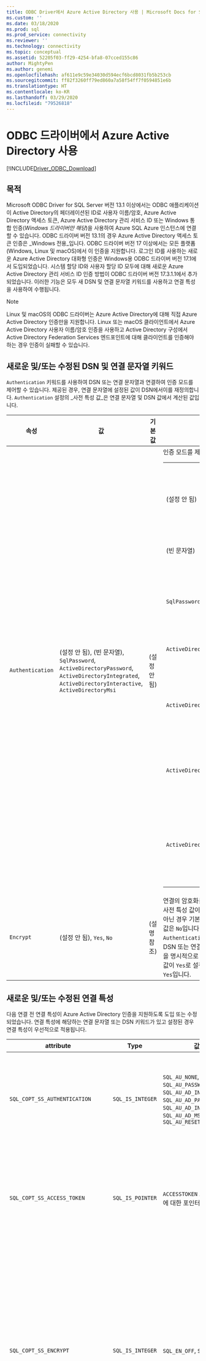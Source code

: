 ```yaml
---
title: ODBC Driver에서 Azure Active Directory 사용 | Microsoft Docs for SQL Server
ms.custom: ''
ms.date: 03/18/2020
ms.prod: sql
ms.prod_service: connectivity
ms.reviewer: ''
ms.technology: connectivity
ms.topic: conceptual
ms.assetid: 52205f03-ff29-4254-bfa8-07cced155c86
author: MightyPen
ms.author: genemi
ms.openlocfilehash: af611e9c59e34030d594ecf6bcd8031fb5b253cb
ms.sourcegitcommit: ff82f3260ff79ed860a7a58f54ff7f0594851e6b
ms.translationtype: HT
ms.contentlocale: ko-KR
ms.lasthandoff: 03/29/2020
ms.locfileid: "79526818"
---
```

# <a name="using-azure-active-directory-with-the-odbc-driver"></a>ODBC 드라이버에서 Azure Active Directory 사용
[!INCLUDE[Driver_ODBC_Download](../../includes/driver_odbc_download.md)]

## <a name="purpose"></a>목적

Microsoft ODBC Driver for SQL Server 버전 13.1 이상에서는 ODBC 애플리케이션이 Active Directory의 페더레이션된 ID로 사용자 이름/암호, Azure Active Directory 액세스 토큰, Azure Active Directory 관리 서비스 ID 또는 Windows 통합 인증(_Windows 드라이버만 해당_)을 사용하여 Azure SQL Azure 인스턴스에 연결할 수 있습니다. ODBC 드라이버 버전 13.1의 경우 Azure Active Directory 액세스 토큰 인증은 _Windows 전용_입니다. ODBC 드라이버 버전 17 이상에서는 모든 플랫폼(Windows, Linux 및 macOS)에서 이 인증을 지원합니다. 로그인 ID를 사용하는 새로운 Azure Active Directory 대화형 인증은 Windows용 ODBC 드라이버 버전 17.1에서 도입되었습니다. 시스템 할당 ID와 사용자 할당 ID 모두에 대해 새로운 Azure Active Directory 관리 서비스 ID 인증 방법이 ODBC 드라이버 버전 17.3.1.1에서 추가되었습니다. 이러한 기능은 모두 새 DSN 및 연결 문자열 키워드를 사용하고 연결 특성을 사용하여 수행됩니다.

> [!NOTE]
> Linux 및 macOS의 ODBC 드라이버는 Azure Active Directory에 대해 직접 Azure Active Directory 인증만을 지원합니다. Linux 또는 macOS 클라이언트에서 Azure Active Directory 사용자 이름/암호 인증을 사용하고 Active Directory 구성에서 Active Directory Federation Services 엔드포인트에 대해 클라이언트를 인증해야 하는 경우 인증이 실패할 수 있습니다.

## <a name="new-andor-modified-dsn-and-connection-string-keywords"></a>새로운 및/또는 수정된 DSN 및 연결 문자열 키워드

`Authentication` 키워드를 사용하여 DSN 또는 연결 문자열과 연결하여 인증 모드를 제어할 수 있습니다. 제공된 경우, 연결 문자열에 설정된 값이 DSN에서이를 재정의합니다. `Authentication` 설정의 _사전 특성 값_은 연결 문자열 및 DSN 값에서 계산된 값입니다.

|속성|값|기본값|Description|
|-|-|-|-|
|`Authentication`|(설정 안 됨), (빈 문자열), `SqlPassword`, `ActiveDirectoryPassword`, `ActiveDirectoryIntegrated`, `ActiveDirectoryInteractive`, `ActiveDirectoryMsi` |(설정 안 됨)|인증 모드를 제어합니다.<table><tr><th>값<th>Description<tr><td>(설정 안 됨)<td>다른 키워드에 의해 결정되는 인증 모드입니다(기존 레거시 연결 옵션).<tr><td>(빈 문자열)<td>(연결 문자열만 해당) DSN에 설정된 `Authentication` 값을 재정의하고 설정 해제합니다.<tr><td>`SqlPassword`<td>사용자 이름 및 암호를 사용하여 SQL Server 인스턴스에 직접 인증합니다.<tr><td>`ActiveDirectoryPassword`<td>Azure Active Directory ID로 사용자 이름 및 암호를 사용하여 인증합니다.<tr><td>`ActiveDirectoryIntegrated`<td>_Windows 드라이버만 해당_. 통합 인증을 사용하여 Azure Active Directory ID로 인증합니다.<tr><td>`ActiveDirectoryInteractive`<td>_Windows 드라이버만 해당_. 대화형 인증을 사용하여 Azure Active Directory ID로 인증합니다.<tr><td>`ActiveDirectoryMsi`<td>관리 서비스 ID 인증을 사용하여 Azure Active Directory ID로 인증합니다. 사용자 할당 ID의 경우 UID를 사용자 ID의 개체 ID로 설정합니다.</table>|
|`Encrypt`|(설정 안 됨), `Yes`, `No`|(설명 참조)|연결의 암호화를 제어합니다. `Authentication` 설정의 사전 특성 값이 DSN 또는 연결 문자열에서 _none_이 아닌 경우 기본값은 `Yes`입니다. 그렇지 않은 경우 기본값은 `No`입니다. 특성 `SQL_COPT_SS_AUTHENTICATION` `Authentication`의 사전 특성 값을 재정의하는 경우 DSN 또는 연결 문자열 또는 연결 특성에서 암호화 값을 명시적으로 설정합니다. DSN 또는 연결 문자열에서 값이 `Yes`로 설정된 경우에는 사전 특성 값의 암호화가 `Yes`입니다.|

## <a name="new-andor-modified-connection-attributes"></a>새로운 및/또는 수정된 연결 특성

다음 연결 전 연결 특성이 Azure Active Directory 인증을 지원하도록 도입 또는 수정되었습니다. 연결 특성에 해당하는 연결 문자열 또는 DSN 키워드가 있고 설정된 경우 연결 특성이 우선적으로 적용됩니다.

|attribute|Type|값|기본값|Description|
|-|-|-|-|-|
|`SQL_COPT_SS_AUTHENTICATION`|`SQL_IS_INTEGER`|`SQL_AU_NONE`, `SQL_AU_PASSWORD`, `SQL_AU_AD_INTEGRATED`, `SQL_AU_AD_PASSWORD`, `SQL_AU_AD_INTERACTIVE`, `SQL_AU_AD_MSI`, `SQL_AU_RESET`|(설정 안 됨)|위의 `Authentication` 키워드에 대한 설명을 참조하세요. `SQL_AU_NONE`는 DSN 및/또는 연결 문자열의 설정된 `Authentication` 값을 명시적으로 재정의하기 위해 제공되며, `SQL_AU_RESET`는 설정된 경우 특성을 설정 해제하여 DSN 또는 연결 문자열 값이 우선적으로 적용될 수 있도록 합니다.|
|`SQL_COPT_SS_ACCESS_TOKEN`|`SQL_IS_POINTER`|`ACCESSTOKEN` 또는 NULL에 대한 포인터|NULL|Null이 아닌 경우 사용할 AzureAD 액세스 토큰을 지정합니다. 액세스 토큰을 지정하는 것은 오류이며 `UID`, `PWD`, `Trusted_Connection` 또는 `Authentication` 연결 문자열 키워드 또는 이와 동등한 특성을 지정하는 것도 오류입니다. <br> **참고:** ODBC 드라이버 버전 13.1은 _Windows_에서만 이를 지원합니다.|
|`SQL_COPT_SS_ENCRYPT`|`SQL_IS_INTEGER`|`SQL_EN_OFF`, `SQL_EN_ON`|(설명 참조)|연결의 암호화를 제어합니다. `SQL_EN_OFF`는 암호화를 사용하지 않도록 설정하고, `SQL_EN_ON`는 사용하도록 설정합니다. `Authentication` 설정의 사전 특성 값이 _none_이거나 `SQL_COPT_SS_ACCESS_TOKEN`이 설정되어 있고 DSN 또는 연결 문자열에 `Encrypt`가 지정되지 않은 경우 기본값은 `SQL_EN_ON`입니다. 그렇지 않은 경우 기본값은 `SQL_EN_OFF`입니다. 연결 특성 `SQL_COPT_SS_AUTHENTICATION`이 _none_으로 설정된 경우 DSN 또는 연결 문자열에 `Encrypt`가 지정되지 않았으면 명시적으로 `SQL_COPT_SS_ENCRYPT`를 원하는 값으로 설정합니다. 이 특성의 유효한 값은 [연결에 암호화를 사용할지 여부](https://docs.microsoft.com/sql/relational-databases/native-client/features/using-encryption-without-validation)를 제어합니다.|
|`SQL_COPT_SS_OLDPWD`|\-|\-|\-|ODBC 연결을 통해서는 AAD 보안 주체에 대한 암호 변경을 수행할 수 없으므로 Azure Active Directory에서는 지원되지 않습니다. <br><br>SQL Server 인증의 암호 만료가 SQL Server 2005에 도입되었습니다. 클라이언트에서 연결에 대한 기존 암호와 새 암호를 모두 제공할 수 있도록 `SQL_COPT_SS_OLDPWD` 특성이 추가되었습니다. 이 속성을 설정하면 변경된 “이전 암호”가 연결 문자열에 포함되기 때문에 공급자가 첫 번째 연결 또는 이후 연결에 연결 풀을 사용하지 않습니다.|
|`SQL_COPT_SS_INTEGRATED_SECURITY`|`SQL_IS_INTEGER`|`SQL_IS_OFF`,`SQL_IS_ON`|`SQL_IS_OFF`|_사용되지 않습니다_. 대신 `SQL_AU_AD_INTEGRATED`로 설정된 `SQL_COPT_SS_AUTHENTICATION`을 사용합니다. <br><br>서버 로그인에 대한 액세스 유효성 검사에 Windows 인증(Linux 및 macOS의 Kerberos)을 강제로 사용합니다. Windows 인증을 사용하는 경우 드라이버는 `SQLConnect`, `SQLDriverConnect` 또는 `SQLBrowseConnect` 처리의 일부로 제공된 사용자 ID 및 암호 값을 무시합니다.|

## <a name="ui-additions-for-azure-active-directory-windows-driver-only"></a>Azure Active Directory에 대한 UI 추가(Windows 드라이버만 해당)

Azure AD를 통한 인증을 사용하는 데 필요한 추가 옵션으로 드라이버의 DSN 설정 및 연결 UI가 향상되었습니다.

### <a name="creating-and-editing-dsns-in-the-ui"></a>UI에서 DSN 만들기 및 편집

드라이버의 설치 UI를 사용하여 기존 DSN을 만들거나 편집할 때 새로운 Azure AD 인증 옵션을 사용할 수 있습니다.

`Authentication=ActiveDirectoryIntegrated` SQL Azure에 대한 Azure Active Directory 통합 인증

![CreateNewDSN_ADIntegrated.png](windows/CreateNewDSN_ADIntegrated.png)

`Authentication=ActiveDirectoryPassword` SQL Azure에 대한 Azure Active Directory 사용자 이름/암호 인증

![CreateNewDSN_ADPassword.png](windows/CreateNewDSN_ADPassword.png)

`Authentication=ActiveDirectoryInteractive` SQL Azure에 대한 Azure Active Directory 대화형 인증 지원

![CreateNewDSN_ADInteractive.png](windows/CreateNewDSN_ADInteractive.png)

`Authentication=SqlPassword` SQL Server에 대한 사용자 이름/암호 인증(Azure 또는 기타)

![CreateNewDSN_SQLServer.png](windows/CreateNewDSN_SQLServer.png)

`Trusted_Connection=Yes` Windows 레거시 SSPI 통합 인증

![CreateNewDSN_winSSPI.png](windows/CreateNewDSN_winSSPI.png)

5가지 옵션은 `Trusted_Connection=Yes`(기존 레거시 Windows SSPI 전용 통합 인증) 및 `Authentication=` `ActiveDirectoryIntegrated`, `SqlPassword`, `ActiveDirectoryPassword` 및 `ActiveDirectoryInteractive`입니다.

### <a name="sqldriverconnect-prompt-windows-driver-only"></a>SQLDriverConnect 프롬프트(Windows 드라이버만 해당)

SQLDriverConnect에서 연결을 완료하는 데 필요한 정보를 요청할 때 표시되는 프롬프트 대화 상자에는 Azure AD 인증을 위한 세 가지 새로운 옵션이 포함되어 있습니다.

![ServerLogin.png](windows/ServerLogin.png)

이러한 옵션은 위의 DSN 설정 UI에서 사용할 수 있는 것과 동일한 5가지 옵션에 해당합니다.

### <a name="example-connection-strings"></a>연결 문자열 예
1. SQL Server 인증 - 레거시 구문. 서버 인증서의 유효성을 검사하지 않고 암호화는 서버에서 적용하는 경우에만 사용됩니다. 사용자 이름/암호가 연결 문자열에 전달됩니다.
`server=Server;database=Database;UID=UserName;PWD=Password;`
2. SQL 인증 - 새 구문. 클라이언트는 암호화를 요청하고(`Encrypt` 기본값은 `true`) 암호화 설정에 관계없이 서버 인증서의 유효성을 검사합니다(`TrustServerCertificate`를 `true`로 설정하지 않은 경우). 사용자 이름/암호가 연결 문자열에 전달됩니다.
 `server=Server;database=Database;UID=UserName;PWD=Password;Authentication=SqlPassword;`
3. SSPI를 사용하는 Windows 통합 인증(Linux 및 macOS의 Kerberos)(SQL Server 또는 SQL IaaS로) - 현재 구문. 암호화를 사용하지 않는 한 서버 인증서의 유효성이 검사되지 않습니다. 
`server=Server;database=Database;Trusted_Connection=yes;`
4. (_Windows 드라이버만 해당_.) SSPI를 사용하는 Windows 통합 인증(대상 데이터베이스가 SQL Server 또는 SQL IaaS에 있는 경우) - 새 구문. 클라이언트는 암호화를 요청하고(`Encrypt` 기본값은 `true`) 암호화 설정에 관계없이 서버 인증서의 유효성을 검사합니다(`TrustServerCertificate`를 `true`로 설정하지 않은 경우). 
`server=Server;database=Database;Authentication=ActiveDirectoryIntegrated;`
5. AAD 사용자 이름/암호 인증(대상 데이터베이스가 Azure SQL DB에 있는 경우). 암호화 설정에 관계없이 서버 인증서의 유효성을 검사합니다(`TrustServerCertificate`를 `true`로 설정하지 않은 경우). 사용자 이름/암호가 연결 문자열에 전달됩니다. 
`server=Server;database=Database;UID=UserName;PWD=Password;Authentication=ActiveDirectoryPassword;`
6. (_Windows 드라이버만 해당_.) Windows 계정 자격 증명을 AAD 발급 액세스 토큰으로 교환하는 ADAL을 사용하는 Windows 통합 인증(대상 데이터베이스가 Azure SQL Database에 있는 것으로 가정). 암호화 설정에 관계없이 서버 인증서의 유효성을 검사합니다(`TrustServerCertificate`를 `true`로 설정하지 않은 경우). 
`server=Server;database=Database;Authentication=ActiveDirectoryIntegrated;`
7. (_Windows 드라이버만 해당_.) AAD 대화형 인증은 Azure Multi-factor Authentication 기술을 사용하여 연결을 설정합니다. 이 모드에서 로그인 ID를 제공하면 Azure 인증 대화 상자가 트리거되고 사용자가 암호를 입력하여 연결을 완료할 수 있습니다. 사용자 이름은 연결 문자열에서 전달됩니다.
`server=Server;database=Database;UID=UserName;Authentication=ActiveDirectoryInteractive;`

![WindowsAzureAuth.png](windows/WindowsAzureAuth.png)

8. AAD 관리 서비스 ID 인증은 인증에 시스템 할당 또는 사용자 할당 ID를 사용하여 연결을 설정합니다. 사용자 할당 ID의 경우 UID를 사용자 ID의 개체 ID로 설정합니다.<br>
시스템 할당 ID의 경우<br>
`server=Server;database=Database;Authentication=ActiveDirectoryMsi;`<br>
개체 ID가 myObjectId와 동일한 사용자 할당 ID의 경우<br>
`server=Server;database=Database;UID=myObjectId;Authentication=ActiveDirectoryMsi;`

> [!NOTE]
>- Active Directory 옵션을 17.4.2 이전 버전의 Windows ODBC 드라이버에서 사용하는 경우 [SQL Server용 Active Directory 인증 라이브러리](https://go.microsoft.com/fwlink/?LinkID=513072)를 설치했는지 확인합니다.****** Linux 및 macOS 드라이버를 사용하는 경우 `libcurl`가 설치되어 있는지 확인합니다. 드라이버 버전 17.2 이상에서는 다른 인증 방법 또는 ODBC 작업에 필요하지 않으므로 이는 명시적 종속성이 아닙니다.
>- SQL Server 계정 사용자 이름 및 암호를 사용하여 연결하려면 이제 새 `SqlPassword` 옵션을 사용할 수 있습니다. 이 옵션을 통해 보다 안전한 연결 기본값을 사용할 수 있으므로 특히 SQL Azure에서 이 옵션을 사용하는 것이 좋습니다.
>- Azure Active Directory 계정 사용자 이름 및 암호를 사용하여 연결하려면 연결 문자열에 `Authentication=ActiveDirectoryPassword`를 지정하고 사용자 이름 및 암호를 사용하여 `UID` 및 `PWD` 키워드를 각각 지정합니다.
>- Windows 통합 인증 또는 Active Directory 통합 인증(Windows 드라이버만 해당)을 사용하여 연결하려면 연결 문자열에 `Authentication=ActiveDirectoryIntegrated`를 지정합니다. 드라이버에서 자동으로 올바른 인증 모드를 선택합니다. `UID` 및 `PWD`는 지정하지 않아야 합니다.
>- Active Directory 대화형 인증(Windows 드라이버만 해당)을 사용하여 연결하려면 `UID`를 지정해야 합니다.

## <a name="authenticating-with-an-access-token"></a>액세스 토큰을 사용하여 인증

`SQL_COPT_SS_ACCESS_TOKEN` 사전 연결 특성을 사용하면 인증을 위해 사용자 이름 및 암호 대신 Azure AD에서 얻은 액세스 토큰을 사용할 수 있으며, 드라이버에 의한 액세스 토큰 협상 및 가져오기를 우회합니다. 액세스 토큰을 사용하려면 `SQL_COPT_SS_ACCESS_TOKEN` 연결 특성을 `ACCESSTOKEN` 구조에 대한 포인터로 설정합니다.

~~~
typedef struct AccessToken
{
    DWORD dataSize;
    BYTE data[];
} ACCESSTOKEN;
~~~

`ACCESSTOKEN`은 4바이트 _길이_ 뒤에 액세스 토큰을 구성하는 불투명 데이터의 바이트 _길이_가 이어지는 가변 길이 구조입니다. SQL Server에서 액세스 토큰을 처리하는 방법 때문에 [OAuth 2.0](https://docs.microsoft.com/azure/active-directory/develop/active-directory-authentication-scenarios) JSON 응답을 통해 가져온 토큰은 ASCII 문자만 포함하는 UCS-2 문자열과 비슷하게 각 바이트 뒤에 0 패딩 바이트가 오도록 확장되어야 합니다. 그러나 토큰은 불투명 값이며 지정된 길이(바이트)는 null 종결자를 포함하지 않아야 합니다. 이 인증 방법은 매우 긴 길이와 형식 제약 조건 때문에 `SQL_COPT_SS_ACCESS_TOKEN` 연결 특성을 통해서만 프로그래밍 방식으로 사용할 수 있습니다. 해당하는 DSN 또는 연결 문자열 키워드가 없습니다. 연결 문자열에 `UID`, `PWD`, `Authentication` 또는 `Trusted_Connection` 키워드가 포함되면 안 됩니다.

> [!NOTE]
> ODBC 드라이버 버전 13.1은 _Windows_에서만 이 인증을 지원합니다.

## <a name="azure-active-directory-authentication-sample-code"></a>Azure Active Directory 인증 샘플 코드

다음 샘플에서는 연결 키워드와 Azure Active Directory를 사용하여 SQL Server에 연결하는 데 필요한 코드를 보여 줍니다. 애플리케이션 코드 자체를 변경할 필요는 없습니다. 연결 문자열 또는 DSN을 사용하는 경우 인증을 위해 AAD를 사용하는 데 필요한 유일한 수정 사항은 다음과 같습니다.
~~~
    ...
    SQLCHAR connString[] = "Driver={ODBC Driver 13 for SQL Server};Server={server};UID=myuser;PWD=myPass;Authentication=ActiveDirectoryPassword"
    ...
    SQLDriverConnect(hDbc, NULL, connString, SQL_NTS, NULL, 0, NULL, SQL_DRIVER_NOPROMPT);    
    ...
~~~
다음 샘플에서는 액세스 토큰 인증에 Azure Active Directory를 사용하여 SQL Server에 연결하는 데 필요한 코드를 보여 줍니다. 이 경우 액세스 토큰을 처리하고 관련 연결 특성을 설정하기 위해 애플리케이션 코드를 수정해야 합니다.
~~~
    SQLCHAR connString[] = "Driver={ODBC Driver 13 for SQL Server};Server={server}"
    SQLCHAR accessToken[] = "eyJ0eXAiOi..."; // In the format extracted from an OAuth JSON response
    ...
    DWORD dataSize = 2 * strlen(accessToken);
    ACCESSTOKEN *pAccToken = malloc(sizeof(ACCESSTOKEN) + dataSize);
    pAccToken->dataSize = dataSize;
    // Expand access token with padding bytes
    for(int i = 0, j = 0; i < dataSize; i += 2, j++) {
        pAccToken->data[i] = accessToken[j];
        pAccToken->data[i+1] = 0;
    }
    ...
    SQLSetConnectAttr(hDbc, SQL_COPT_SS_ACCESS_TOKEN, (SQLPOINTER)pAccToken, SQL_IS_POINTER);
    SQLDriverConnect(hDbc, NULL, connString, SQL_NTS, NULL, 0, NULL, SQL_DRIVER_NOPROMPT);        
    ...
    free(pAccToken);
~~~
다음은 Azure Active Directory 대화형 인증에 사용할 수 있는 샘플 연결 문자열입니다. Azure 인증 화면을 사용하여 암호를 입력하므로 PWD 필드는 포함되지 않습니다.
~~~
SQLCHAR connString[] = "Driver={ODBC Driver 17 for SQL Server};Server={server};UID=myuser;Authentication=ActiveDirectoryInteractive"
~~~
다음은 Azure Active Directory 관리 서비스 ID 인증에 사용할 수 있는 샘플 연결 문자열입니다. 사용자 할당 ID의 경우 UID를 사용자 ID의 개체 ID로 설정합니다.
~~~
// For system-assigned identity,
SQLCHAR connString[] = "Driver={ODBC Driver 17 for SQL Server};Server={server};Authentication=ActiveDirectoryMsi"
...
// For user-assigned identity with object ID equals to myObjectId
SQLCHAR connString[] = "Driver={ODBC Driver 17 for SQL Server};Server={server};UID=myObjectId;Authentication=ActiveDirectoryMsi"
~~~

## <a name="see-also"></a>참고 항목
[Azure AD 인증을 사용하는 Azure SQL DB에 대한 토큰 기반 인증 지원](https://blogs.msdn.microsoft.com/sqlsecurity/2016/02/09/token-based-authentication-support-for-azure-sql-db-using-azure-ad-auth)


